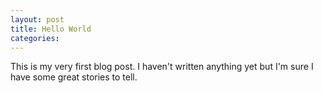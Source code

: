 ```yaml
---
layout: post
title: Hello World
categories:
---
```


This is my very first blog post. I haven't written anything yet but I'm sure I have some great stories to tell.
